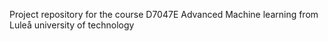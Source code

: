 Project repository for the course D7047E Advanced Machine learning from Luleå university of technology
